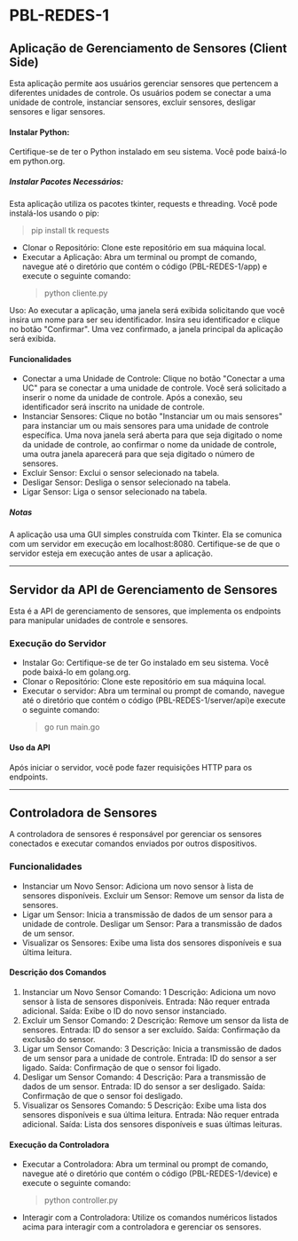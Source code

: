 # PBL-REDES-1

## Aplicação de Gerenciamento de Sensores (Client Side)
Esta aplicação permite aos usuários gerenciar sensores que pertencem a diferentes unidades de controle. Os usuários podem se conectar a uma unidade de controle, instanciar sensores, excluir sensores, desligar sensores e ligar sensores.

#### Instalar Python:
 Certifique-se de ter o Python instalado em seu sistema. Você pode baixá-lo em python.org.
##### Instalar Pacotes Necessários: 
 Esta aplicação utiliza os pacotes tkinter, requests e threading. Você pode instalá-los usando o pip:
> pip install tk requests

- Clonar o Repositório: Clone este repositório em sua máquina local.
- Executar a Aplicação: Abra um terminal ou prompt de comando, navegue até o diretório que contém o código (PBL-REDES-1/app) e execute o seguinte comando:
    > python cliente.py

Uso: Ao executar a aplicação, uma janela será exibida solicitando que você insira um nome para ser seu identificador. Insira seu identificador e clique no botão "Confirmar". Uma vez confirmado, a janela principal da aplicação será exibida.
#### Funcionalidades
* Conectar a uma Unidade de Controle: Clique no botão "Conectar a uma UC" para se conectar a uma unidade de controle. Você será solicitado a inserir o nome da unidade de controle. Após a conexão, seu identificador será inscrito na unidade de controle.
* Instanciar Sensores: Clique no botão "Instanciar um ou mais sensores" para instanciar um ou mais sensores para uma unidade de controle específica. Uma nova janela será aberta para que seja digitado o nome da unidade de controle, ao confirmar o nome da unidade de controle, uma outra janela aparecerá para que seja digitado o número de sensores.
* Excluir Sensor: Exclui o sensor selecionado na tabela.
* Desligar Sensor: Desliga o sensor selecionado na tabela.
* Ligar Sensor: Liga o sensor selecionado na tabela.

##### Notas
 A aplicação usa uma GUI simples construída com Tkinter.
 Ela se comunica com um servidor em execução em localhost:8080. Certifique-se de que o servidor esteja em execução antes de usar a aplicação.
 
-----------------
## Servidor da API de Gerenciamento de Sensores
 Esta é a API de gerenciamento de sensores, que implementa os endpoints para manipular unidades de controle e sensores.

### Execução do Servidor
* Instalar Go: Certifique-se de ter Go instalado em seu sistema. Você pode baixá-lo em golang.org.
* Clonar o Repositório: Clone este repositório em sua máquina local.
* Executar o servidor: Abra um terminal ou       prompt de comando, navegue até o diretório que contém o código (PBL-REDES-1/server/api)e execute o seguinte comando:
    > go run main.go

#### Uso da API
 Após iniciar o servidor, você pode fazer requisições HTTP para os endpoints.

-----------------
## Controladora de Sensores
 A controladora de sensores é responsável por gerenciar os sensores conectados e executar comandos enviados por outros dispositivos.

### Funcionalidades
* Instanciar um Novo Sensor: Adiciona um novo sensor à lista de sensores disponíveis.
Excluir um Sensor: Remove um sensor da lista de sensores.
* Ligar um Sensor: Inicia a transmissão de dados de um sensor para a unidade de controle.
Desligar um Sensor: Para a transmissão de dados de um sensor.
* Visualizar os Sensores: Exibe uma lista dos sensores disponíveis e sua última leitura.

#### Descrição dos Comandos
1. Instanciar um Novo Sensor
 Comando: 1
 Descrição: Adiciona um novo sensor à lista de sensores disponíveis.
 Entrada: Não requer entrada adicional.
 Saída: Exibe o ID do novo sensor instanciado.
2. Excluir um Sensor
 Comando: 2
 Descrição: Remove um sensor da lista de sensores.
 Entrada: ID do sensor a ser excluído.
 Saída: Confirmação da exclusão do sensor.
3. Ligar um Sensor
 Comando: 3
 Descrição: Inicia a transmissão de dados de um sensor para a unidade de controle.
 Entrada: ID do sensor a ser ligado.
 Saída: Confirmação de que o sensor foi ligado.
4. Desligar um Sensor
 Comando: 4
 Descrição: Para a transmissão de dados de um  sensor.
 Entrada: ID do sensor a ser desligado.
 Saída: Confirmação de que o sensor foi desligado.
5. Visualizar os Sensores
 Comando: 5
 Descrição: Exibe uma lista dos sensores disponíveis e sua última leitura.
 Entrada: Não requer entrada adicional.
 Saída: Lista dos sensores disponíveis e suas últimas leituras.
#### Execução da Controladora

- Executar a Controladora: Abra um terminal ou prompt de comando, navegue até o diretório que contém o código (PBL-REDES-1/device) e execute o seguinte comando:
    > python controller.py
- Interagir com a Controladora: Utilize os comandos numéricos listados acima para interagir com a controladora e gerenciar os sensores.